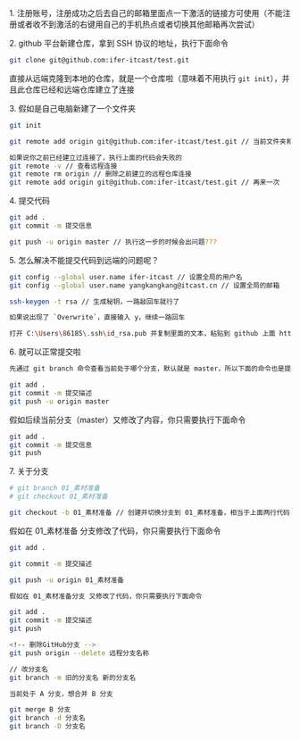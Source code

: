 1\. 注册账号，注册成功之后去自己的邮箱里面点一下激活的链接方可使用（不能注册或者收不到激活的右键用自己的手机热点或者切换其他邮箱再次尝试）

2\. github 平台新建仓库，拿到 SSH 协议的地址，执行下面命令

```bash
git clone git@github.com:ifer-itcast/test.git
```

直接从远端克隆到本地的仓库，就是一个仓库啦（意味着不用执行 `git init`），并且此仓库已经和远端仓库建立了连接

3\. 假如是自己电脑新建了一个文件夹

```bash
git init

git remote add origin git@github.com:ifer-itcast/test.git // 当前文件夹和远端仓库建立连接

如果说你之前已经建立过连接了，执行上面的代码会失败的
git remote -v // 查看远程连接
git remote rm origin // 删除之前建立的远程仓库连接
git remote add origin git@github.com:ifer-itcast/test.git // 再来一次
```

4\. 提交代码

```bash
git add .
git commit -m 提交信息

git push -u origin master // 执行这一步的时候会出问题???
```

5\. 怎么解决不能提交代码到远端的问题呢？

```bash
git config --global user.name ifer-itcast // 设置全局的用户名
git config --global user.name yangkangkang@itcast.cn // 设置全局的邮箱

ssh-keygen -t rsa // 生成秘钥，一路敲回车就行了

如果说出现了 `Overwrite`，直接输入 y，继续一路回车

打开 C:\Users\86185\.ssh\id_rsa.pub 并复制里面的文本，粘贴到 github 上面 https://github.com/settings/keys
```

6\. 就可以正常提交啦

```bash
先通过 git branch 命令查看当前处于哪个分支，默认就是 master，所以下面的命令也是提交到 master

git add .
git commit -m 提交描述
git push -u origin master
```

假如后续当前分支（master）又修改了内容，你只需要执行下面命令

```bash
git add .
git commit -m 提交信息
git push
```

7\. 关于分支

```bash
# git branch 01_素材准备
# git checkout 01_素材准备

git checkout -b 01_素材准备 // 创建并切换分支到 01_素材准备，相当于上面两行代码
```

假如在 01_素材准备 分支修改了代码，你只需要执行下面命令

```bash
git add .

git commit -m 提交描述

git push -u origin 01_素材准备

假如在 01_素材准备分支 又修改了代码，你只需要执行下面命令

git add .
git commit -m 提交描述
git push
```

```bash
<!-- 删除GitHub分支 -->
git push origin --delete 远程分支名称
```

```bash
// 改分支名
git branch -m 旧的分支名 新的分支名
```

```bash
当前处于 A 分支，想合并 B 分支

git merge B 分支
git branch -d 分支名
git branch -D 分支名
```